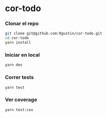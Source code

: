 # cor-todo

### Clonar el repo
```BASH
git clone git@github.com:9gustin/cor-todo.git
cd cor-todo
yarn install
```

### Iniciar en local
```BASH
yarn dev
```

### Correr tests
```BASH
yarn test
```

### Ver coverage
```BASH
yarn test:cov
```
